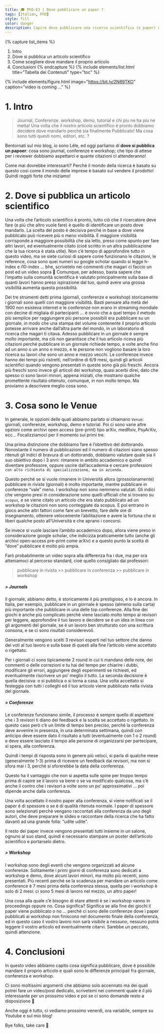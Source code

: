 ```yaml
---
title: 🎓 PhD-E3 | Dove pubblicare un paper ?
tags: [Italian, PhD]
style: fill
color: danger
description: Capire dove pubblicare una ricerca scientifica (o paper) è di fondamentale importanza per un ricercatore. Ci sono infatti molti editori fra Journals, Conferenze, workshop ed altri eventi minori. Qui vedremo come sciegliere in base agli obiettivi del PhD, in base alle scadenze/tempistiche ed in base ad altri parametri. Il tutto in modo semplice e sintetico 😃
---
```


{% capture list_items %}
1. Intro
2. Dove si pubblica un articolo scientifico
3. Come scegliere dove mandare il proprio articolo
4. Conclusioni
{% endcapture %}
{% include elements/list.html title="Tabella dei Contenuti" type="toc" %}

{% include elements/figure.html image="https://bit.ly/2N69TKO" caption="video is coming ..." %}


# 1. Intro

> Journal, Conferenze. workshop, demo, tutorial e chi piu ne ha piu ne metta! Una volta che il nostro articolo scientifico è pronto dobbiamo decidere dove mandarlo perchè sia finalmente Pubblicato! Ma cosa sono tutti questi nomi, editori, etc. ?

Bentornati sul mio blog, io sono Lële, ed oggi parliamo di **dove si pubblica un papoer**: cosa sono journal, conferenze e workshop; che tipo di attese per i reviewer dobbiamo aspettarci e quante citazioni ci attenderanno! 

Come mai dovrebbe interessarti? Perchè il mondo della ricerca è basato su questo così come il mondo delle imprese è basato sul vendere il prodotto! Quindi reggiti forte che iniziamo!

# 2. Dove si pubblica un articolo scientifico

Una volta che l’articolo scientifico è pronto, tutto ciò che il ricercatore deve fare (e più che altro vuole fare) è quello di identificare un posto dove mandarlo. La scelta del posto è decisiva perché in base a dove viene pubblicato può ricevere più o meno visibilità. E maggiore visibilità corrisponde a maggiore possibilità che sia letto, preso come spunto per fare altri lavori, ed eventualmente citato (cioè scritto in un altra pubblicazione che la tua ricerca è stata utile). Non c’è tempo di approfondire tutto in questo video, ma se siete curiosi di sapere come funzionano le citazioni, le reference, cosa sono quei numeri su google scholar quando si legge h-index e i10-index … bhe, scrivetelo nei commenti che magari ci faccio un post ed un video sopra 🙂 Comunque, per adesso, basta sapere che l’impatto sulla comunità scientifica è valutato principalmente sulla base di quanti lavori hanno preso ispirazione dal tuo, quindi avere una grossa visibilità aumenta questa possibilità.

Dei tre strumenti detti prima (giornali, conferenze e workshop) storicamente i giornali sono quelli con maggiore visibilità. Basti pensare alla metà del 1900 non esisteva internet e le conferenze non erano in streaming mondiale con decine di migliaia di partecipanti … è ovvio che a quel tempo il metodo più semplice per raggiungere più persone possibili era pubblicare su un giornale, in modo che una stampa del volume contenente il proprio articolo potesse arrivare anche dall’altra parte del mondo, in un laboratorio di ricerca che magari ti citava. Adesso pubblicare in un giornale è sempre molto importante, ma ciò non garantisce che il tuo articolo riceva più citazioni perché pubblicare in un giornale richiede tempo, a volte anche fino ad un anno o un anno e mezzo, e le persone non vogliono basare la loro ricerca su lavori che sono un anno e mezzo vecchi. Le conferenze invece hanno dei tempi più ristretti, nell’ordine di 6/9 mesi, quindi gli articoli scientifici quando vengono presentati in queste sono già più freschi. Ancora più freschi sono invece gli articoli dei workshop, quasi acerbi direi, dato che spesso ci sono lavori minori, appena iniziati, che mostrano qualche promettente risultato ottenuto, comunque, in non molto tempo. Ma proviamo a descrivere meglio cosa sono.

# 3. Cosa sono le Venue

In generale, le opzioni delle quali abbiamo parlato si chiamano `Venue`: giornali, conferenze, workshop, demo e tutorial. Poi ci sono varie altre opzioni come archivi open access (pre-print) tipo arXiv, medRxiv, PsyArXiv, ecc… Focalizziamoci per il momento sui primi tre.

Una prima distinzione che dobbiamo fare è l’obiettivo del dottorando. Nonostante il numero di pubblicazioni ed il numero di citazioni siano spesso ritenuti gli indici di bravura di un dottorando, dobbiamo valutare quale sia il suo obiettivo dopo i 3 anni: rimanere in ambito accademico e quindi diventare professore, oppure uscire dall’accademia e cercare professioni `con alto richiesta di specializzazione, ma in azienda.`

Questo perché se si vuole rimanere in Università allora (grossolanamente) pubblicare in riviste (giornali) è molto importante, mentre pubblicare in conferenze “vale” meno. I workshop non sono nemmeno valutati. Gli indici che vengono presi in considerazione sono quelli ufficiali che si trovano su `scopus`, e se viene citato un articolo che era stato pubblicato ad un workshop le citazioni non sono conteggiate da scopus. E poi entrano in gioco anche altri fattori come fare un brevetto, fare delle ore di insegnamento, ottenere velocemente l’abilitazione e avere la fortuna che si liberi qualche posto all’Università e che aprano i concorsi. 

Se invece si vuole lasciare l’ambito accademico dopo, allora viene preso in considerazione google scholar, che indicizza praticamente tutto (anche gli archivi open-access pre-print come arXiv) e a questo punto la scelta di “dove” pubblicare è molto più ampia.

Farò probabilmente un video sopra alla differenza fra i due, ma per ora atteniamoci al percorso standard, cioè quello consigliato dai professori:

> pubblicare in rivista >> pubblicare in conferenza >> pubblicare in workshop

##### > Journals

Il giornale, abbiamo detto, è storicamente il più prestigioso, e lo è ancora. 
In Italia, per esempio, pubblicare in un giornale è spesso (almeno sulla carta) più importante che pubblicare in una delle top conferenze. 
Alla fine dei giochi è anche più complicato perchè viene lasciato molto tempo ai revisori per leggere, approfondire il tuo lavoro e decidere se è un idea in linea con gli argomenti del giornale, se è un lavoro ben strutturato con una scrittura consona, e se ci sono risultati considerevoli. 

Generalmente vengono scelti 3 revisori esperti nel tuo settore che danno dei voti al tuo lavoro e sulla base di questi alla fine l’articolo viene accettato o rigettato. 

Per i giornali ci sono tipicamente 2 round in cui ti mandano delle note, dei commenti o delle correzioni e tu hai del tempo per chiarire i dubbi, modificare gli errori, aggiungere degli esperimenti se richiesti, ed eventualmente riscrivere un po’ meglio il tutto. 
La seconda decisione è quella decisiva: o si pubblica o si torna a casa. Una volta accettato si festeggia con tutti i colleghi ed il tuo articolo viene pubblicato nella rivista del giornale.

##### > Conferenze

Le conferenze funzionano simile, il processo è sempre quello di aspettare che i 3 revisori ti diano dei feedback e la scelta se accettato o rigettato. In questo caso però c’è un limite di tempo ben preciso, perché la conferenza deve avvenire in presenza, in una determinata settimana, quindi con anticipo deve essere dato il risultato a tutti (eventualmente con 1 o 2 round) e deve essere lasciato il tempo alle persone di organizzarsi per partecipare, si spera, alla conferenza. 

Quindi i tempi di risposta sono in genere più veloci, si parla di qualche mese (generalmente 1-3) prima di ricevere un feedback dai revisori, ma non si sfora mai i 3, perché si sforerebbe la data della conferenza. 

Questo ha il vantaggio che non si aspetta sulle spine per troppo tempo prima di capire se il lavoro va bene o se va modificato qualcosa, ma c’è anche il contro che i revisori a volte sono un po’ approssimativi … poi dipende anche dalla conferenza.
    
Una volta accettato il nostro paper alla conferenza, si viene notificati se il paper è di spessore o se è di qualità ritenuta normale. I paper di spessore sono selezionati perchè vengano raccontati alla conferenza da uno degli autori, che deve preparare le slides e raccontare della ricerca che ha fatto davanti ad una grande folla: “udite udite”. 

Il resto dei paper invece vengono presentati tutti insieme in un salone, ognuno al suo stand, quindi è necessario stampare un poster dell’articolo scientifico e portarselo dietro. 
    
##### > Workshop

I workshop sono degli eventi che vengono organizzati ad alcune conferenze. Solitamente i primi giorni di conferenza sono dedicati a workshop e demo, dove alcuni lavori minori, ma molto più recenti, sono presentati. Più recenti perché se la scadenza per mandare un articolo come conference è 7 mesi prima della conferenza stessa, quella per i workshop è solo di 2 mesi: ci sono 5 mesi di lavoro nel mezzo, un altro paper! 

Una cosa alla quale c’è bisogno di stare attenti è se i workshop vanno in proceedings oppure no. Cosa significa? Significa se alla fine dei giochi il paper viene pubblicato o no … perché ci sono delle conferenze dove i paper pubblicati ai workshop non finiscono nel documento finale della conferenza, ed in questo caso il vostro lavoro non sarà visibile a nessuno, nessuno potrà leggere il vostro articolo ed eventualmente citarvi. Sarebbe un peccato, quindi attenzione.


# 4. Conclusioni

In questo video abbiamo capito cosa significa pubblicare, dove è possibile mandare il proprio articolo e quali sono le differenze principali fra giornale, conferenza e workshop.

Ci sono moltissimi argomenti che abbiamo solo accennato ma dei quali potrei fare un video/post dedicato, scrivetemi nei commenti quale è il più interessante per un prossimo video e poi se ci sono domande resto a disposizione 🙂

Anche oggi è tutto, ci vediamo prossimo venerdì, ora variabile, sempre su Youtube e sul mio blog!

Bye folks, take care 🥬